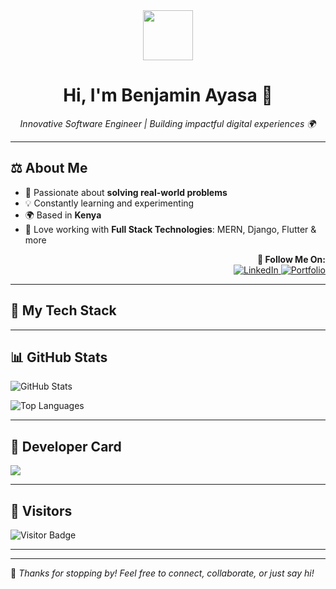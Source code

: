 <!-- Profile README for Benjamin Ayasa -->

<div align="center">
  <img src="https://media.giphy.com/media/qgQUggAC3Pfv687qPC/giphy.gif" width="80" />
  <h1>Hi, I'm Benjamin Ayasa 👋</h1>
  <i>Innovative Software Engineer | Building impactful digital experiences 🌍</i>
</div>

---

## ⚖️ About Me

- 🧠 Passionate about **solving real-world problems**
- 💡 Constantly learning and experimenting
- 🌍 Based in **Kenya**
- 🚀 Love working with **Full Stack Technologies**: MERN, Django, Flutter & more

<div align="right">
  <b>🌟 Follow Me On:</b><br>
  <a href="https://www.linkedin.com/in/benjamin-ayasa-3a311a36a" target="_blank">
    <img src="https://img.shields.io/badge/LinkedIn-0077B5?style=for-the-badge&logo=linkedin&logoColor=white" alt="LinkedIn"/>
  </a>
  <a href="https://ayasa-benjamin.netlify.app" target="_blank">
    <img src="https://img.shields.io/badge/Portfolio-000000?style=for-the-badge&logo=github&logoColor=white" alt="Portfolio"/>
  </a>
</div>

---

## 🚀 My Tech Stack

<p align="center">
  <!-- your badges here (unchanged) -->
  <!-- Keep as-is: Python, C++, JS, React, Node, MongoDB, Docker, etc. -->
</p>

---

## 📊 GitHub Stats

![GitHub Stats](https://github-readme-stats.vercel.app/api?username=Leftinant&show_icons=true&theme=tokyonight)

![Top Languages](https://github-readme-stats.vercel.app/api/top-langs/?username=Leftinant&layout=compact&theme=tokyonight)

---

## 💼 Developer Card

<a href="https://github.com/Leftinant">
  <img src="https://github-profile-summary-cards.vercel.app/api/cards/profile-details?username=Leftinant&theme=tokyonight" />
</a>

---

## 🧮 Visitors

![Visitor Badge](https://komarev.com/ghpvc/?username=Leftinant&label=Profile%20views&color=0e75b6&style=flat)

---

<!-- Optional: Contribution snake -->
<!--
![Contribution Snake](https://github.com/Leftinant/Leftinant/blob/output/github-contribution-grid-snake.svg)
-->

---

💬 *Thanks for stopping by! Feel free to connect, collaborate, or just say hi!*
